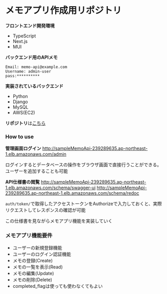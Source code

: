 # メモアプリ作成用リポジトリ

**フロントエンド開発環境**
- TypeScript
- Next.js
- MUI

**バックエンド用のAPIメモ**
```
Email: memo-api@example.com
Username: admin-user
pass:**********
```
**実装されているバックエンド**
- Python
- Django
- MySQL
- AWS(EC2)

**リポジトリ**は[こちら](https://github.com/dende-h/sampleMemoApi)

### How to use

**管理画面ログイン**
http://sampleMemoApi-239289635.ap-northeast-1.elb.amazonaws.com/admin

ログインするとデータベースの操作をブラウザ画面で直接行うことができる。
ユーザーを追加することも可能

**API仕様書の閲覧**
http://sampleMemoApi-239289635.ap-northeast-1.elb.amazonaws.com/schema/swagger-ui
http://sampleMemoApi-239289635.ap-northeast-1.elb.amazonaws.com/schema/redoc

```auth/token/```で取得したアクセストークンをAuthorizeで入力しておくと、実際リクエストしてレスポンスの確認が可能

この仕様書を見ながらメモアプリ機能を実装していく

### メモアプリ機能要件
- ユーザーの新規登録機能
- ユーザーのログイン認証機能
- メモの登録(Create)
- メモの一覧を表示(Read)
- メモの編集(Update)
- メモの削除(Delete)
- completed_flagは使っても使わなくてもよい
